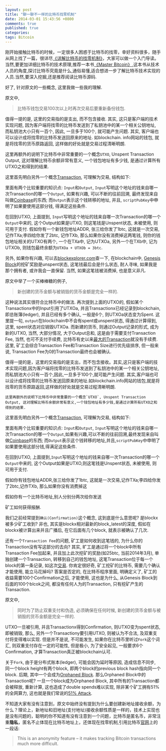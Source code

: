 ```yaml
---
layout: post
title: "聊一聊不一样的比特币找零机制"
date: 2014-03-01 15:43:56 +0800
comments: true
published: true
categories: 
tags: Bitcoin
---
```


刚开始接触比特币的时候，一定很多人困惑于比特币的找零，幸好资料很多，随手从网上找了一篇，很详尽[《详解比特币的找零机制》](http://jingyan.baidu.com/article/19192ad84bcd54e53e570729.html)，大家可以做一个入门导读。
当然,要更加详细比特币的技术原理,推荐一本书[《Master Bitcoin》](http://files.brendafernandez.com/Mastering%20Bitcoin/Mastering%20Bitcoin.pdf),这本书从技术人员的角度,探讨比特币究竟是什么,通俗易懂,适合想进一步了解比特币技术实现的人员.当然,要深入挖掘,还是推荐阅读比特币源码.

好了, 针对原文的一些概念, 这里我做一些我的理解. 

原文中, 

>比特币钱包交易100次以上时再次交易后要重新备份钱包. 

值得一提的是, 这里的交易指的是支出, 而不包含接收. 其实, 这只是客户端的技术实现问题, 因为客户端将找零的比特币发送到了私钥池中的某一个相关公钥地址, 而私钥池大小只有一百个, 因此, 一旦多于100个, 就可能产生问题. 其实, 客户端也可以设计成将找零的比特币发送回原来的地址. 如blockchain. info网站的钱包, 就是将找零的货币原路返回, 这样做的好处就是交易过程清晰明朗. 

<!-- more -->

这里再额外的说明下比特币中非常重要的一个概念`UTXO`, Unspent Transaction Output, 这对理解比特币余额非常有意义, 一个钱包地址有多少钱, 是通过计算所有UTXO之和得到的结果. 

这里首先明白另外一个概念[Transaction](https://en.bitcoin.it/wiki/Transaction), 可理解为交易, 结构如下:

<script src="https://code.csdn.net/snippets/680184.js"></script>

里面有两个比较重要的知识点: `Input`和`Output`, `Input`写明这个地址的钱来自哪一次Transaction的哪一个`Output`, 如果有兴趣, 可以不断的往前回溯, 最终发现来自叫做[Coinbase](https://en.bitcoin.it/wiki/Coinbase)的东西; 而`Output`表示这个钱转移的地址, 并且, `scriptPubKey`中申明了如果要使用这部分钱, 得满足这些条件. 

在回到UTXO, 上面提到, `Input`写明这个地址的钱来自哪一次Transaction的哪一个`Output`中来的, 这个Output如果是UTXO, 则这笔钱是Unspent状态, 未被使用, 则可用于支付. 假如你有一个新钱包地址ADDR, 张三给你发了1btc, 这就是一次交易, 记作TXa;李四给你发了2btc, 记作TXb, 那么如果你没有消费掉这两笔钱, 则你的钱包地址相关的UTXO有两个, 一个在TXa中, 记为UTXOa, 另外一个在TXb中, 记为UTXOb, 则钱包最终余额为`UTXOa + UTXOb = 3btc`. 

另外, 如果你有兴趣, 可以去[blockexplorer.com](blockexplorer.com)查一下, 在blockchain中, [Genesis Block](http://blockexplorer.com/block/000000000019d6689c085ae165831e934ff763ae46a2a6c172b3f1b60a8ce26f)的挖矿奖励是unspent状态, 这笔钱最后会是什么状态, 耐人寻味, 如果我是那个拥有者, 或许我会一直保留. 当然, 如果这笔钱被消费掉, 也是意义非凡. 

原文中举了一个买棒棒糖的例子, 

>新创建的货币金额与被销毁的货币金额是完全一样的. 

这种说法其实很符合比特币中的做法. 再次提到上面的UTXO的, 假如某个Transactionx中的Input引用了UTXOa, 并且Transactionx已经记录到blockchain, 即总账簿(ledger), 并且已经有多个确认, 一般是6个, 则UTXOa状态变为Spent. 这里提一句, `output`在blockchain中不会有spent或unspent状态, 得通过计算得到, 这里, spent状态对应销毁UTXOa. 而新建的货币, 则通过Output记录的形式, 成为新的UTXO, 当然, 大部分情况, 大于Output总和, 这是由于需要支付Transaction Fee, 当然, 也可不支付手续费, 比特币有史以来[最大的Transaction](https://blockchain.info/tx/1c12443203a48f42cdf7b1acee5b4b1c1fedc144cb909a3bf5edbffafb0cd204)就没有手续费. 这里, 矿工会综合Transaction Fee和Transaction Size进行优先级排序, 但一般来说, Transaction Fee为0的Transaction最终也会被确认. 

值得一提的是，这里的交易指的是支出，而不包含接收。其实,这只是客户端的技术实现问题,因为客户端将找零的比特币发送到了私钥池中的某一个相关公钥地址,而私钥池大小只有一百个,因此,一旦多于100个,就可能产生问题. 其实,客户端也可以设计成将找零的比特币发送回原来的地址.如blockchain.info网站的钱包,就是将找零的货币原路返回,这样做的好处就是交易过程清晰明朗. 

	这里再额外的说明下比特币中非常重要的一个概念`UTXO`, Unspent Transaction Output, 这对理解比特币余额非常有意义,一个钱包地址有多少钱,是通过计算所有UTXO之和得到的结果. 

这里首先明白另外一个概念[Transaction](https://en.bitcoin.it/wiki/Transaction), 可理解为交易, 结构如下:

<script src="https://code.csdn.net/snippets/680184.js"></script>

里面有两个比较重要的知识点: `Input`和`Output`, `Input`写明这个地址的钱来自哪一次Transaction的哪一个`Output`,如果有兴趣,可以不断的往前回溯,最终发现来自叫做[Coinbase](https://en.bitcoin.it/wiki/Coinbase)的东西; 而`Output`表示这个钱转移的地址,并且,`scriptPubKey`中申明了如果要使用这部分钱,得满足这些条件.

在回到UTXO, 上面提到,`Input`写明这个地址的钱来自哪一次Transaction的哪一个`Output`中来的, 这个Output如果是UTXO,则这笔钱是Unspent状态, 未被使用, 则可用于支付.

假如你有钱包地址ADDR,张三给你发了1btc, 这就是一次交易,记作TXa;李四给你发了2btc,记作TXb, 那么如果你没有消费掉这

假如你有一个比特币地址,别人分别分两次给你发送

矿工如何获得报酬.

我们之前经常提到`确认(Confirmation)`这个概念, 这到底是什么意思呢? 是blockx被多少矿工收到? 非也, 其实是blockx相对最新的block_latest的深度, 假如在blockx被计算出来并且广播后, 在它后面有几个block, 就表示被确认了几次. 

还有一个`Transaction Fee`的问题, 矿工是如何收到这笔钱的, 为什么你的Transaction没有写这部分的去向? 其实, 旷工是通过将一个block中所有Transaction Fee加起来, 并且加上此次挖矿的奖励(如25btc, 当前2014年3月), 单独创建一个Transaction, 转移到自己的钱包地址, 这笔Transaction位于每一个block的第一条记录, 如这次[交易](http://blockexplorer.com/block/0000000000000000bc7b8f8b4a60aeb73c05de005797af3b78e84d61c93f3d15). 你肯定很好奇, 矿工挖矿的比特币, 需要几个确认才能使用, 能立马花掉吗? 答案是否定的, 在比特币程序里面, 明确定义了, 矿工的收益需要100个Confirmation之后, 才能使用, 这也是为什么, 从Genesis Block到后面的100个blcok之间, 都没有任何人为的Transaction, 只有挖矿产生的Transaction. 

原文中, 

>同时为了防止双重支付和伪造, 必须确保在任何时候, 新创建的货币金额与被销毁的货币金额是完全一样的. 

UTXO一旦被引用, 并且Transactionx得到Confirmation, 则UTXO变为spent状态, 即被销毁, 那么, 另外一个Transactiony要引用UTXO, 则被认为不合法, 及双重支付将变得难以实现. 但是并不是说, 不可能发生, 如果你在比特币里听过`Fork`这个词汇, 则双重支付存在一定的可能性, 但是极小, 为了安全起见, 一般要求6个Confirmation, 才算Transaction真正被blockchain认可. 

关于`Fork`, 由于是分布式账本(ledger), 可能会因为延时等原因, 造成信息不同步, 同一个block height有两个block, 即两个block的previous block hash指向同一个block. 后期, 其中一个会成为[Orphaned Block](https://blockchain.info/orphaned-blocks). 那么Orphaned Block中的Transaction呢? 一旦一个block成为Orphaned Block, 其中所有的Transaction都会被释放, 重新计算, 这也造成了double spends难以实现, 除非某个矿工拥有51%的全网算力, 这也就是我们常说的[51% Attack](http://learncryptography.com/51-attack/). 

不知道大家有没有注意到，原文中始终没有提到为什么要创建新地址接收余额，为什么？理论上，新地址和旧地址(支付地址)接收余额性质是一样的，技术上实现也是没有问题的，聪明的你不知道有没有注意到一个问题，比特币是匿名币，非常注重**隐私**，匿名不止体现在比特币地址上，还体现在找零机制,引用比特币[官网](https://en.bitcoin.it/wiki/Securing_your_wallet)上的一段话:

>This is an anonymity feature – it makes tracking Bitcoin transactions much more difficult.
